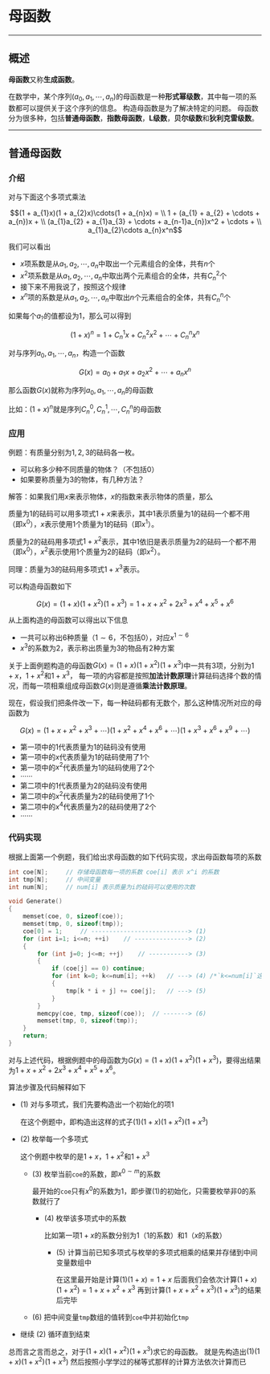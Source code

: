 # 母函数

---

## 概述

**母函数**又称**生成函数**。

在数学中，某个序列$(a_0, a_1, \cdots, a_n)$的母函数是一种**形式幂级数**，其中每一项的系数都可以提供关于这个序列的信息。
构造母函数是为了解决特定的问题。
母函数分为很多种，包括**普通母函数**，**指数母函数**，**L级数**，**贝尔级数**和**狄利克雷级数**。

---

## 普通母函数

### 介绍

对与下面这个多项式乘法

$$(1 + a_{1}x)(1 + a_{2}x)\cdots(1 + a_{n}x) = \\
1 + (a_{1} + a_{2} + \cdots + a_{n})x + \\
(a_{1}a_{2} + a_{1}a_{3} + \cdots + a_{n-1}a_{n})x^2 + \cdots + \\
a_{1}a_{2}\cdots a_{n}x^n$$

我们可以看出

* $x$项系数是从$a_1, a_2, \cdots, a_n$中取出一个元素组合的全体，共有$n$个
* $x^2$项系数是从$a_1, a_2, \cdots, a_n$中取出两个元素组合的全体，共有$C_{n}^{2}$个
* 接下来不用我说了，按照这个规律
* $x^n$项的系数是从$a_1, a_2, \cdots, a_n$中取出$n$个元素组合的全体，共有$C_{n}^{n}$个

如果每个$a_?$的值都设为$1$，那么可以得到

$$(1 + x)^n = 1 + C_{n}^{1}x + C_{n}^{2}x^{2} + \cdots + C_{n}^{n}x^{n}$$

对与序列$a_0, a_1, \cdots, a_n$，构造一个函数

$$G(x) = a_0 + a_1x + a_2x^2 + \cdots + a_nx^n$$

那么函数$G(x)$就称为序列$a_0, a_1, \cdots, a_n$的母函数

比如：$(1 + x)^n$就是序列$C_n^0, C_n^1, \cdots, C_n^n$的母函数

### 应用

例题：有质量分别为$1, 2, 3$的砝码各一枚。

* 可以称多少种不同质量的物体？（不包括$0$）
* 如果要称质量为$3$的物体，有几种方法？

解答：如果我们用$x$来表示物体，$x$的指数来表示物体的质量，那么

质量为$1$的砝码可以用多项式$1 + x$来表示，其中$1$表示质量为$1$的砝码一个都不用（即$x^0$），$x$表示使用$1$个质量为$1$的砝码（即$x^1$）。

质量为$2$的砝码用多项式$1 + x^2$表示，其中$1$依旧是表示质量为$2$的砝码一个都不用（即$x^0$），$x^2$表示使用$1$个质量为$2$的砝码（即$x^2$）。

同理：质量为$3$的砝码用多项式$1 + x^3$表示。

可以构造母函数如下

$$G(x) = (1 + x)(1 + x^2)(1 + x^3) = 1 + x + x^2 + 2x^3 + x^4 + x^5 + x^6$$

从上面构造的母函数可以得出以下信息

* 一共可以称出$6$种质量（$1 \sim 6$，不包括$0$），对应$x^{1 \sim 6}$
* $x^3$的系数为$2$，表示称出质量为$3$的物品有$2$种方案


关于上面例题构造的母函数$G(x) = (1 + x)(1 + x^2)(1 + x^3)$中一共有$3$项，分别为$1 + x$，$1 + x^2$和$1 + x^3$，
每一项的内容都是按照**加法计数原理**计算砝码选择个数的情况，而每一项相乘组成母函数$G(x)$则是遵循**乘法计数原理**。


现在，假设我们把条件改一下，每一种砝码都有无数个，那么这种情况所对应的母函数为

$$G(x) = (1 + x + x^2 + x^3 + \cdots)(1 + x^2 + x^4 + x^6 + \cdots)(1 + x^3 + x^6 + x^9 + \cdots)$$

* 第一项中的$1$代表质量为$1$的砝码没有使用
* 第一项中的$x$代表质量为$1$的砝码使用了$1$个
* 第一项中的$x^2$代表质量为$1$的砝码使用了$2$个
* ······
* 第二项中的$1$代表质量为$2$的砝码没有使用
* 第二项中的$x^2$代表质量为$2$的砝码使用了$1$个
* 第二项中的$x^4$代表质量为$2$的砝码使用了$2$个
* ······

### 代码实现

根据上面第一个例题，我们给出求母函数的如下代码实现，求出母函数每项的系数

```cpp
int coe[N];     // 存储母函数每一项的系数 coe[i] 表示 x^i 的系数
int tmp[N];     // 中间变量
int num[N];     // num[i] 表示质量为i的砝码可以使用的次数

void Generate()
{
    memset(coe, 0, sizeof(coe));
    memset(tmp, 0, sizeof(tmp));
    coe[0] = 1;     // ---------------------------> (1)
    for (int i=1; i<=n; ++i)    // ---------------> (2)
    {
        for (int j=0; j<=m; ++j)    // -----------> (3)
        {
            if (coe[j] == 0) continue;
            for (int k=0; k<=num[i]; ++k)   // ---> (4) /*`k<=num[i]`这里是个易错点*/
            {
                tmp[k * i + j] += coe[j];   // ---> (5)
            }
        }
        memcpy(coe, tmp, sizeof(coe));  // -------> (6)
        memset(tmp, 0, sizeof(tmp));
    }
    return;
}
```

对与上述代码，根据例题中的母函数为$G(x) = (1 + x)(1 + x^2)(1 + x^3)$，要得出结果为$1 + x + x^2 + 2x^3 + x^4 + x^5 + x^6$。

算法步骤及代码解释如下

* (1) 对与多项式，我们先要构造出一个初始化的项$1$

    在这个例题中，即构造出这样的式子$(1)(1 + x)(1 + x^2)(1 + x^3)$

* (2) 枚举每一个多项式

    这个例题中枚举的是$1 + x$，$1 + x^2$和$1 + x^3$

    * (3) 枚举当前`coe`的系数，即$x^{0 \sim m}$的系数

        最开始的`coe`只有$x^0$的系数为$1$，即步骤(1)的初始化，只需要枚举非$0$的系数就行了

        * (4) 枚举该多项式中的系数

            比如第一项$1 + x$的系数分别为$1$（$1$的系数）和$1$（$x$的系数）

            * (5) 计算当前已知多项式与枚举的多项式相乘的结果并存储到中间变量数组中

                在这里最开始是计算$(1)(1 + x) = 1 + x$
                后面我们会依次计算$(1 + x)(1 + x^2) = 1 + x + x^2 + x^3$
                再到计算$(1 + x + x^2 + x^3)(1 + x^3)$的结果后完毕

    * (6) 把中间变量`tmp`数组的值转到`coe`中并初始化`tmp`

* 继续 (2) 循环直到结束

总而言之言而总之，对于$(1 + x)(1 + x^2)(1 + x^3)$求它的母函数。
就是先构造出$(1)(1 + x)(1 + x^2)(1 + x^3)$
然后按照小学学过的梯等式那样的计算方法依次计算而已
$$$$
